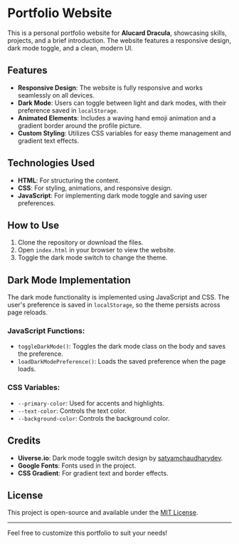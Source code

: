 # Portfolio Website

This is a personal portfolio website for **Alucard Dracula**, showcasing skills, projects, and a brief introduction. The website features a responsive design, dark mode toggle, and a clean, modern UI.

## Features

- **Responsive Design**: The website is fully responsive and works seamlessly on all devices.
- **Dark Mode**: Users can toggle between light and dark modes, with their preference saved in `localStorage`.
- **Animated Elements**: Includes a waving hand emoji animation and a gradient border around the profile picture.
- **Custom Styling**: Utilizes CSS variables for easy theme management and gradient text effects.

## Technologies Used

- **HTML**: For structuring the content.
- **CSS**: For styling, animations, and responsive design.
- **JavaScript**: For implementing dark mode toggle and saving user preferences.

## How to Use

1. Clone the repository or download the files.
2. Open `index.html` in your browser to view the website.
3. Toggle the dark mode switch to change the theme.

## Dark Mode Implementation

The dark mode functionality is implemented using JavaScript and CSS. The user's preference is saved in `localStorage`, so the theme persists across page reloads.

### JavaScript Functions:
- `toggleDarkMode()`: Toggles the dark mode class on the body and saves the preference.
- `loadDarkModePreference()`: Loads the saved preference when the page loads.

### CSS Variables:
- `--primary-color`: Used for accents and highlights.
- `--text-color`: Controls the text color.
- `--background-color`: Controls the background color.

## Credits

- **Uiverse.io**: Dark mode toggle switch design by [satyamchaudharydev](https://uiverse.io/satyamchaudharydev).
- **Google Fonts**: Fonts used in the project.
- **CSS Gradient**: For gradient text and border effects.

## License

This project is open-source and available under the [MIT License](LICENSE).

---

Feel free to customize this portfolio to suit your needs!
